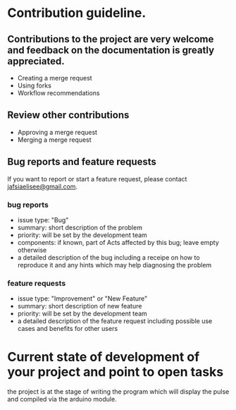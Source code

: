 # Contribution guideline. 
## Contributions to the project are very welcome and feedback on the documentation is greatly appreciated.

- Creating a merge request
- Using forks
- Workflow recommendations

## Review other contributions

- Approving a merge request
- Merging a merge request


## Bug reports and feature requests

If you want to report or start a feature request, please contact jafsiaelisee@gmail.com.

### bug reports
- issue type: "Bug"
- summary: short description of the problem
- priority: will be set by the development team
- components: if known, part of Acts affected by this bug; leave empty otherwise
- a detailed description of the bug including a receipe on how to reproduce it and any hints which may help diagnosing the problem

### feature requests

- issue type: "Improvement" or "New Feature"
- summary: short description of new feature
- priority: will be set by the development team
- a detailed description of the feature request including possible use cases and benefits for other users


# Current state of development of your project and point to open tasks
the project is at the stage of writing the program which will display the pulse and compiled via the arduino module.

